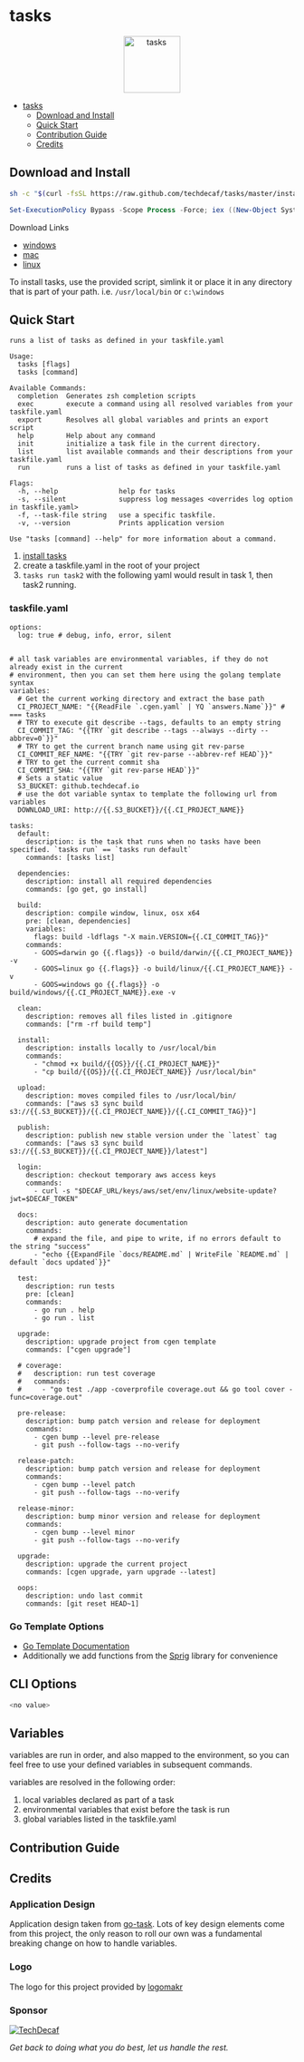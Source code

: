 # tasks

<p align="center">
  <img
    alt="tasks"
    src="https://images.techdecaf.com/fit-in/100x/tiny/tasks-logo.png"
    width="100"
  />
</p>


- [tasks](#ciprojectname)
  - [Download and Install](#download-and-install)
  - [Quick Start](#quick-start)
  - [Contribution Guide](#contribution-guide)
  - [Credits](#credits)

## Download and Install

```bash
sh -c "$(curl -fsSL https://raw.github.com/techdecaf/tasks/master/install.sh)"
```

```powershell
Set-ExecutionPolicy Bypass -Scope Process -Force; iex ((New-Object System.Net.WebClient).DownloadString('https://raw.github.com/techdecaf/tasks/master/install.ps1'))
```

Download Links

- [windows](http://github.techdecaf.io/tasks/latest/windows/tasks.exe)
- [mac](http://github.techdecaf.io/tasks/latest/darwin/tasks)
- [linux](http://github.techdecaf.io/tasks/latest/linux/tasks)

To install tasks, use the provided script, simlink it or place it in any directory that is part of your path.
i.e. `/usr/local/bin` or `c:\windows`


## Quick Start

```text
runs a list of tasks as defined in your taskfile.yaml

Usage:
  tasks [flags]
  tasks [command]

Available Commands:
  completion  Generates zsh completion scripts
  exec        execute a command using all resolved variables from your taskfile.yaml
  export      Resolves all global variables and prints an export script
  help        Help about any command
  init        initialize a task file in the current directory.
  list        list available commands and their descriptions from your taskfile.yaml
  run         runs a list of tasks as defined in your taskfile.yaml

Flags:
  -h, --help               help for tasks
  -s, --silent             suppress log messages <overrides log option in taskfile.yaml>
  -f, --task-file string   use a specific taskfile.
  -v, --version            Prints application version

Use "tasks [command] --help" for more information about a command.
```

1. [install tasks](#download-and-install)
2. create a taskfile.yaml in the root of your project
3. `tasks run task2` with the following yaml would result in task 1, then task2 running.

### taskfile.yaml

```text
options:
  log: true # debug, info, error, silent


# all task variables are environmental variables, if they do not already exist in the current
# environment, then you can set them here using the golang template syntax
variables:
  # Get the current working directory and extract the base path
  CI_PROJECT_NAME: "{{ReadFile `.cgen.yaml` | YQ `answers.Name`}}" # === tasks
  # TRY to execute git describe --tags, defaults to an empty string
  CI_COMMIT_TAG: "{{TRY `git describe --tags --always --dirty --abbrev=0`}}"
  # TRY to get the current branch name using git rev-parse
  CI_COMMIT_REF_NAME: "{{TRY `git rev-parse --abbrev-ref HEAD`}}"
  # TRY to get the current commit sha
  CI_COMMIT_SHA: "{{TRY `git rev-parse HEAD`}}"
  # Sets a static value
  S3_BUCKET: github.techdecaf.io
  # use the dot variable syntax to template the following url from variables
  DOWNLOAD_URI: http://{{.S3_BUCKET}}/{{.CI_PROJECT_NAME}}

tasks:
  default:
    description: is the task that runs when no tasks have been specified. `tasks run` == `tasks run default`
    commands: [tasks list]

  dependencies:
    description: install all required dependencies
    commands: [go get, go install]

  build:
    description: compile window, linux, osx x64
    pre: [clean, dependencies]
    variables:
      flags: build -ldflags "-X main.VERSION={{.CI_COMMIT_TAG}}"
    commands:
      - GOOS=darwin go {{.flags}} -o build/darwin/{{.CI_PROJECT_NAME}} -v
      - GOOS=linux go {{.flags}} -o build/linux/{{.CI_PROJECT_NAME}} -v
      - GOOS=windows go {{.flags}} -o build/windows/{{.CI_PROJECT_NAME}}.exe -v

  clean:
    description: removes all files listed in .gitignore
    commands: ["rm -rf build temp"]

  install:
    description: installs locally to /usr/local/bin
    commands:
      - "chmod +x build/{{OS}}/{{.CI_PROJECT_NAME}}"
      - "cp build/{{OS}}/{{.CI_PROJECT_NAME}} /usr/local/bin"

  upload:
    description: moves compiled files to /usr/local/bin/
    commands: ["aws s3 sync build s3://{{.S3_BUCKET}}/{{.CI_PROJECT_NAME}}/{{.CI_COMMIT_TAG}}"]

  publish:
    description: publish new stable version under the `latest` tag
    commands: ["aws s3 sync build s3://{{.S3_BUCKET}}/{{.CI_PROJECT_NAME}}/latest"]

  login:
    description: checkout temporary aws access keys
    commands:
      - curl -s "$DECAF_URL/keys/aws/set/env/linux/website-update?jwt=$DECAF_TOKEN"

  docs:
    description: auto generate documentation
    commands:
      # expand the file, and pipe to write, if no errors default to the string "success"
      - "echo {{ExpandFile `docs/README.md` | WriteFile `README.md` | default `docs updated`}}"

  test:
    description: run tests
    pre: [clean]
    commands:
      - go run . help
      - go run . list

  upgrade:
    description: upgrade project from cgen template
    commands: ["cgen upgrade"]

  # coverage:
  #   description: run test coverage
  #   commands:
  #     - "go test ./app -coverprofile coverage.out && go tool cover -func=coverage.out"

  pre-release:
    description: bump patch version and release for deployment
    commands:
      - cgen bump --level pre-release
      - git push --follow-tags --no-verify

  release-patch:
    description: bump patch version and release for deployment
    commands:
      - cgen bump --level patch
      - git push --follow-tags --no-verify

  release-minor:
    description: bump minor version and release for deployment
    commands:
      - cgen bump --level minor
      - git push --follow-tags --no-verify

  upgrade:
    description: upgrade the current project
    commands: [cgen upgrade, yarn upgrade --latest]

  oops:
    description: undo last commit
    commands: [git reset HEAD~1]

```

### Go Template Options

- [Go Template Documentation](https://golang.org/pkg/text/template/)
- Additionally we add functions from the [Sprig](http://masterminds.github.io/sprig/) library for convenience

## CLI Options

```bash
<no value>
```

## Variables

variables are run in order, and also mapped to the environment, so you can feel free to use your defined variables in subsequent commands.

variables are resolved in the following order:

1. local variables declared as part of a task
2. environmental variables that exist before the task is run
3. global variables listed in the taskfile.yaml


## Contribution Guide

## Credits

### Application Design

Application design taken from [go-task](https://github.com/go-task/task). Lots of key design elements come from this project, the only reason to roll our own was a fundamental breaking change on how to handle variables.

### Logo

The logo for this project provided by [logomakr](https://logomakr.com)

### Sponsor

[![TechDecaf](https://images.techdecaf.com/fit-in/150x/techdecaf/logo_full.png)](https://techdecaf.com)

_Get back to doing what you do best, let us handle the rest._

